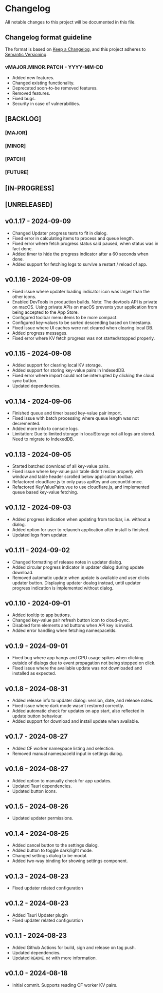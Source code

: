 # Changelog
All notable changes to this project will be documented in this file.

## Changelog format guideline
The format is based on [Keep a Changelog](https://keepachangelog.com/en/1.0.0/),
and this project adheres to [Semantic Versioning](https://semver.org/spec/v2.0.0.html).

### vMAJOR.MINOR.PATCH - YYYY-MM-DD

- Added new features.
- Changed existing functionality.
- Deprecated soon-to-be removed features.
- Removed features.
- Fixed bugs.
- Security in case of vulnerabilities.

## [BACKLOG]

### [MAJOR]

### [MINOR]

### [PATCH]

### [FUTURE]

## [IN-PROGRESS]

## [UNRELEASED]

## v0.1.17 - 2024-09-09
- Changed Updater progress texts to fit in dialog.
- Fixed error in calculating items to process and queue length.
- Fixed error where fetch progress status said paused, when status was in fact done.
- Added timer to hide the progress indicator after a 60 seconds when done.
- Added support for fetching logs to survive a restart / reload of app.

## v0.1.16 - 2024-09-09
- Fixed issue where updater loading indicator icon was larger than the other icons.
- Enabled DevTools in production builds. Note: The devtools API is private on macOS. Using private APIs on macOS prevents your application from being accepted to the App Store.
- Configured toolbar menu items to be more compact.
- Configured key-values to be sorted descending based on timestamp.
- Fixed issue where UI caches were not cleared when clearing local DB.
- Added progress messages.
- Fixed error where KV fetch progress was not started/stopped properly.

## v0.1.15 - 2024-09-08
- Added support for clearing local KV storage.
- Added support for storing key-value pairs in IndexedDB.
- Fixed error where import could not be interrupted by clicking the cloud sync button.
- Updated dependencies.

## v0.1.14 - 2024-09-06
- Finished queue and timer based key-value pair import.
- Fixed issue with batch processing where queue length was not decremented.
- Added more info to console logs.
- Limitation: Due to limited storage in localStorage not all logs are stored. Need to migrate to IndexedDB.

## v0.1.13 - 2024-09-05
- Started batched download of all key-value pairs.
- Fixed issue where key-value pair table didn't resize properly with window and table header scrolled below application toolbar.
- Refactored cloudflare.js to only pass apiKey and accountId once.
- Refactored KeyValuePairs.vue to use cloudflare.js, and implemented queue based key-value fetching.

## v0.1.12 - 2024-09-03
- Added progress indication when updating from toolbar, i.e. without a dialog.
- Added option for user to relaunch application after install is finished.
- Updated logs from updater.

## v0.1.11 - 2024-09-02
- Changed formatting of release notes in updater dialog.
- Added circular progress indicator in updater dialog during update download.
- Removed automatic update when update is available and user clicks updater button. Displaying updater doalog instead, until updater progress indication is implemented without dialog.

## v0.1.10 - 2024-09-01
- Added tooltip to app buttons.
- Changed key-value pair refresh button icon to cloud-sync.
- Disabled form elements and buttons when API key is invalid.
- Added error handling when fetching namespaceIds.

## v0.1.9 - 2024-09-01
- Fixed bug where app hangs and CPU usage spikes when clicking outside of dialogs due to event propagation not being stopped on click.
- Fixed issue where the available update was not downloaded and installed as expected.

## v0.1.8 - 2024-08-31
- Added release info to updater dialog: version, date, and release notes.
- Fixed issue where dark mode wasn't restored correctly.
- Added automatic check for updates on app start, also reflected in update button behaviour.
- Added support for download and install update when available.

## v0.1.7 - 2024-08-27
- Added CF worker namespace listing and selection.
- Removed manual namespaceId input in settings dialog.

## v0.1.6 - 2024-08-27
- Added option to manually check for app updates.
- Updated Tauri dependencies.
- Updated button icons.

## v0.1.5 - 2024-08-26
- Updated updater permissions.

## v0.1.4 - 2024-08-25
- Added cancel button to the settings dialog.
- Added button to toggle dark/light mode.
- Changed settings dialog to be modal.
- Added two-way binding for showing settings component.

## v0.1.3 - 2024-08-23
- Fixed updater related configuration

## v0.1.2 - 2024-08-23
- Added Tauri Updater plugin
- Fixed updater related configuration

## v0.1.1 - 2024-08-23
- Added Github Actions for build, sign and release on tag push.
- Updated dependencies.
- Updated `README.md` with more information.

## v0.1.0 - 2024-08-18
- Initial commit. Supports reading CF worker KV pairs.
